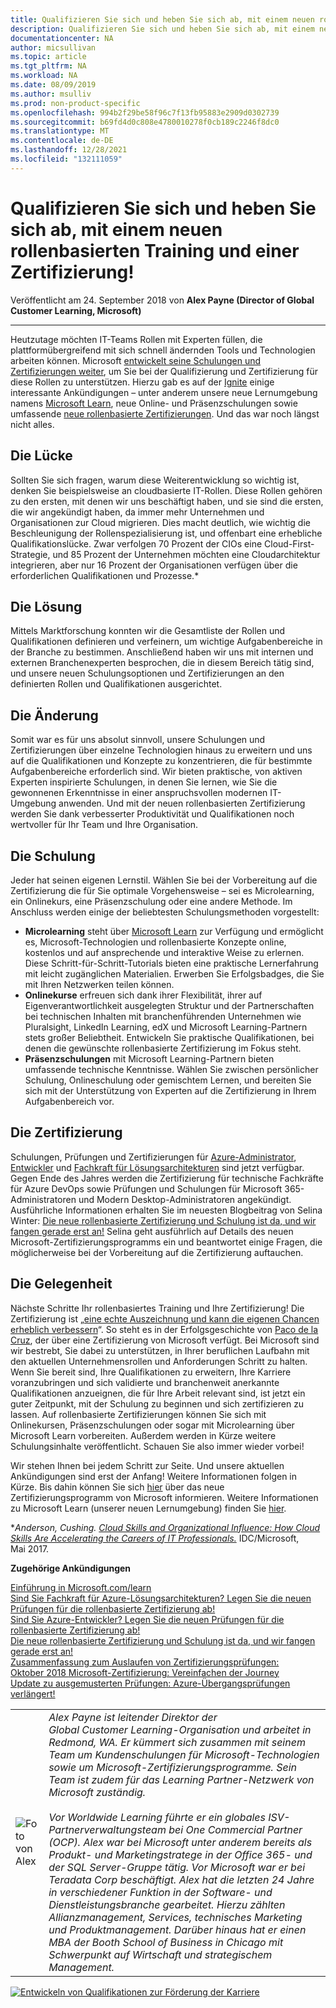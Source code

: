 ```yaml
---
title: Qualifizieren Sie sich und heben Sie sich ab, mit einem neuen rollenbasierten Training und einer Zertifizierung! | Microsoft-Dokumentation
description: Qualifizieren Sie sich und heben Sie sich ab, mit einem neuen rollenbasierten Training und einer Zertifizierung!
documentationcenter: NA
author: micsullivan
ms.topic: article
ms.tgt_pltfrm: NA
ms.workload: NA
ms.date: 08/09/2019
ms.author: msulliv
ms.prod: non-product-specific
ms.openlocfilehash: 994b2f29be58f96c7f13fb95883e2909d0302739
ms.sourcegitcommit: b69fd4d0c808e4780010278f0cb189c2246f8dc0
ms.translationtype: MT
ms.contentlocale: de-DE
ms.lasthandoff: 12/28/2021
ms.locfileid: "132111059"
---
```

# <a name="skill-up-and-stand-out-with-new-role-based-training-and-certification"></a>Qualifizieren Sie sich und heben Sie sich ab, mit einem neuen rollenbasierten Training und einer Zertifizierung!

Veröffentlicht am 24. September 2018 von **Alex Payne (Director of Global Customer Learning, Microsoft)**

___

Heutzutage möchten IT-Teams Rollen mit Experten füllen, die plattformübergreifend mit sich schnell ändernden Tools und Technologien arbeiten können. Microsoft [entwickelt seine Schulungen und Zertifizierungen weiter](https://www.microsoft.com/en-us/learning/community-blog-post.aspx?BlogId=8&Id=375159), um Sie bei der Qualifizierung und Zertifizierung für diese Rollen zu unterstützen. Hierzu gab es auf der [Ignite](https://www.microsoft.com/en-us/ignite) einige interessante Ankündigungen – unter anderem unsere neue Lernumgebung namens [Microsoft Learn](https://docs.microsoft.com/teamblog/introducing-ms-learn), neue Online- und Präsenzschulungen sowie umfassende [neue rollenbasierte Zertifizierungen](https://www.microsoft.com/learning/browse-new-certification.aspx). Und das war noch längst nicht alles.

## <a name="the-gap"></a>Die Lücke

Sollten Sie sich fragen, warum diese Weiterentwicklung so wichtig ist, denken Sie beispielsweise an cloudbasierte IT-Rollen. Diese Rollen gehören zu den ersten, mit denen wir uns beschäftigt haben, und sie sind die ersten, die wir angekündigt haben, da immer mehr Unternehmen und Organisationen zur Cloud migrieren. Dies macht deutlich, wie wichtig die Beschleunigung der Rollenspezialisierung ist, und offenbart eine erhebliche Qualifikationslücke. Zwar verfolgen 70 Prozent der CIOs eine Cloud-First-Strategie, und 85 Prozent der Unternehmen möchten eine Cloudarchitektur integrieren, aber nur 16 Prozent der Organisationen verfügen über die erforderlichen Qualifikationen und Prozesse.*

## <a name="the-solution"></a>Die Lösung

Mittels Marktforschung konnten wir die Gesamtliste der Rollen und Qualifikationen definieren und verfeinern, um wichtige Aufgabenbereiche in der Branche zu bestimmen. Anschließend haben wir uns mit internen und externen Branchenexperten besprochen, die in diesem Bereich tätig sind, und unsere neuen Schulungsoptionen und Zertifizierungen an den definierten Rollen und Qualifikationen ausgerichtet.

## <a name="the-change"></a>Die Änderung

Somit war es für uns absolut sinnvoll, unsere Schulungen und Zertifizierungen über einzelne Technologien hinaus zu erweitern und uns auf die Qualifikationen und Konzepte zu konzentrieren, die für bestimmte Aufgabenbereiche erforderlich sind. Wir bieten praktische, von aktiven Experten inspirierte Schulungen, in denen Sie lernen, wie Sie die gewonnenen Erkenntnisse in einer anspruchsvollen modernen IT-Umgebung anwenden. Und mit der neuen rollenbasierten Zertifizierung werden Sie dank verbesserter Produktivität und Qualifikationen noch wertvoller für Ihr Team und Ihre Organisation.

## <a name="the-training"></a>Die Schulung

Jeder hat seinen eigenen Lernstil. Wählen Sie bei der Vorbereitung auf die Zertifizierung die für Sie optimale Vorgehensweise – sei es Microlearning, ein Onlinekurs, eine Präsenzschulung oder eine andere Methode. Im Anschluss werden einige der beliebtesten Schulungsmethoden vorgestellt:

- **Microlearning** steht über [Microsoft Learn](https://www.microsoft.com/learn) zur Verfügung und ermöglicht es, Microsoft-Technologien und rollenbasierte Konzepte online, kostenlos und auf ansprechende und interaktive Weise zu erlernen. Diese Schritt-für-Schritt-Tutorials bieten eine praktische Lernerfahrung mit leicht zugänglichen Materialien. Erwerben Sie Erfolgsbadges, die Sie mit Ihren Netzwerken teilen können.
- **Onlinekurse** erfreuen sich dank ihrer Flexibilität, ihrer auf Eigenverantwortlichkeit ausgelegten Struktur und der Partnerschaften bei technischen Inhalten mit branchenführenden Unternehmen wie Pluralsight, LinkedIn Learning, edX und Microsoft Learning-Partnern stets großer Beliebtheit. Entwickeln Sie praktische Qualifikationen, bei denen die gewünschte rollenbasierte Zertifizierung im Fokus steht.
- **Präsenzschulungen** mit Microsoft Learning-Partnern bieten umfassende technische Kenntnisse. Wählen Sie zwischen persönlicher Schulung, Onlineschulung oder gemischtem Lernen, und bereiten Sie sich mit der Unterstützung von Experten auf die Zertifizierung in Ihrem Aufgabenbereich vor.

## <a name="the-certification"></a>Die Zertifizierung

Schulungen, Prüfungen und Zertifizierungen für [Azure-Administrator](https://www.microsoft.com/learning/azure-administrator.aspx), [Entwickler](https://www.microsoft.com/learning/azure-developer.aspx) und [Fachkraft für Lösungsarchitekturen](https://www.microsoft.com/learning/azure-solutions-architect.aspx) sind jetzt verfügbar. Gegen Ende des Jahres werden die Zertifizierung für technische Fachkräfte für Azure DevOps sowie Prüfungen und Schulungen für Microsoft 365-Administratoren und Modern Desktop-Administratoren angekündigt. Ausführliche Informationen erhalten Sie im neuesten Blogbeitrag von Selina Winter: [Die neue rollenbasierte Zertifizierung und Schulung ist da, und wir fangen gerade erst an!](https://www.microsoft.com/en-us/learning/community-blog-post.aspx?BlogId=8&Id=375159) Selina geht ausführlich auf Details des neuen Microsoft-Zertifizierungsprogramms ein und beantwortet einige Fragen, die möglicherweise bei der Vorbereitung auf die Zertifizierung auftauchen.

## <a name="the-opportunity"></a>Die Gelegenheit

Nächste Schritte Ihr rollenbasiertes Training und Ihre Zertifizierung! Die Zertifizierung ist „[eine echte Auszeichnung und kann die eigenen Chancen erheblich verbessern](https://www.microsoft.com/learning/success-stories.aspx)“. So steht es in der Erfolgsgeschichte von [Paco de la Cruz](https://pacodelacruzag.wordpress.com/), der über eine Zertifizierung von Microsoft verfügt. Bei Microsoft sind wir bestrebt, Sie dabei zu unterstützen, in Ihrer beruflichen Laufbahn mit den aktuellen Unternehmensrollen und Anforderungen Schritt zu halten. Wenn Sie bereit sind, Ihre Qualifikationen zu erweitern, Ihre Karriere voranzubringen und sich validierte und branchenweit anerkannte Qualifikationen anzueignen, die für Ihre Arbeit relevant sind, ist jetzt ein guter Zeitpunkt, mit der Schulung zu beginnen und sich zertifizieren zu lassen.  Auf rollenbasierte Zertifizierungen können Sie sich mit Onlinekursen, Präsenzschulungen oder sogar mit Microlearning über Microsoft Learn vorbereiten. Außerdem werden in Kürze weitere Schulungsinhalte veröffentlicht. Schauen Sie also immer wieder vorbei!

Wir stehen Ihnen bei jedem Schritt zur Seite. Und unsere aktuellen Ankündigungen sind erst der Anfang! Weitere Informationen folgen in Kürze. Bis dahin können Sie sich [hier](https://aka.ms/rolebasedcert) über das neue Zertifizierungsprogramm von Microsoft informieren. Weitere Informationen zu Microsoft Learn (unserer neuen Lernumgebung) finden Sie [hier](https://docs.microsoft.com/teamblog/introducing-ms-learn).

**Anderson, Cushing. [Cloud Skills and Organizational Influence: How Cloud Skills Are Accelerating the Careers of IT Professionals.](https://download.microsoft.com/download/C/3/0/C3068200-2F9B-4D8D-BF5D-32E1F7ED669A/IDC_Microsoft_How_Cloud_Skills_Are_Accelerating_IT_Pro_Careers_May_2017.pdf)* IDC/Microsoft, Mai 2017.

**Zugehörige Ankündigungen**

[Einführung in Microsoft.com/learn](https://docs.microsoft.com/teamblog/introducing-ms-learn)  
[Sind Sie Fachkraft für Azure-Lösungsarchitekturen? Legen Sie die neuen Prüfungen für die rollenbasierte Zertifizierung ab!](https://www.microsoft.com/en-us/learning/community-blog-post.aspx?BlogId=8&Id=375157)  
[Sind Sie Azure-Entwickler? Legen Sie die neuen Prüfungen für die rollenbasierte Zertifizierung ab!](https://www.microsoft.com/en-us/learning/community-blog-post.aspx?BlogId=8&Id=375155)  
[Die neue rollenbasierte Zertifizierung und Schulung ist da, und wir fangen gerade erst an!](https://www.microsoft.com/en-us/learning/community-blog-post.aspx?BlogId=8&Id=375159)  
[Zusammenfassung zum Auslaufen von Zertifizierungsprüfungen: Oktober 2018 ](https://www.microsoft.com/en-us/learning/community-blog-post.aspx?BlogId=8&Id=375158)[Microsoft-Zertifizierung: Vereinfachen der Journey](https://www.microsoft.com/en-us/learning/community-blog-post.aspx?BlogId=8&Id=375164)  
[Update zu ausgemusterten Prüfungen: Azure-Übergangsprüfungen verlängert!](https://www.microsoft.com/en-us/learning/community-blog-post.aspx?BlogId=8&Id=375172)

| | |
| --- | --- |
| ![Foto von Alex](images/alexheadshot-375200.png) | *Alex Payne ist leitender Direktor der Global Customer Learning-Organisation und arbeitet in Redmond, WA. Er kümmert sich zusammen mit seinem Team um Kundenschulungen für Microsoft-Technologien sowie um Microsoft-Zertifizierungsprogramme. Sein Team ist zudem für das Learning Partner-Netzwerk von Microsoft zuständig.<br/><br/>Vor Worldwide Learning führte er ein globales ISV-Partnerverwaltungsteam bei One Commercial Partner (OCP). Alex war bei Microsoft unter anderem bereits als Produkt- und Marketingstratege in der Office 365- und der SQL Server-Gruppe tätig. Vor Microsoft war er bei Teradata Corp beschäftigt. Alex hat die letzten 24 Jahre in verschiedener Funktion in der Software- und Dienstleistungsbranche gearbeitet. Hierzu zählten Allianzmanagement, Services, technisches Marketing und Produktmanagement. Darüber hinaus hat er einen MBA der Booth School of Business in Chicago mit Schwerpunkt auf Wirtschaft und strategischem Management.* |

[![Entwickeln von Qualifikationen zur Förderung der Karriere](images/microsoft-certified-banner.png)](https://www.microsoft.com/learning/azure-training-certification.aspx?WT.icid=mva_bnr_lexawareness_usen_asi_rightrail_oct2017)
